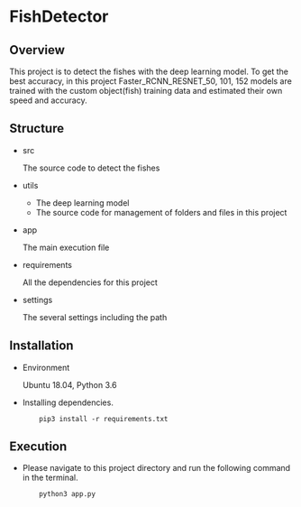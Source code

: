# FishDetector

## Overview

This project is to detect the fishes with the deep learning model. To get the best accuracy, in this project
Faster_RCNN_RESNET_50, 101, 152 models are trained with the custom object(fish) training data and estimated their own 
speed and accuracy.

## Structure

- src

    The source code to detect the fishes
    
- utils

    * The deep learning model
    * The source code for management of folders and files in this project

- app

    The main execution file
    
- requirements

    All the dependencies for this project
    
- settings

    The several settings including the path
    
## Installation

- Environment

    Ubuntu 18.04, Python 3.6

- Installing dependencies.
    ```
        pip3 install -r requirements.txt
    ``` 

  

## Execution

- Please navigate to this project directory and run the following command in the terminal.

    ```
        python3 app.py
    ```
